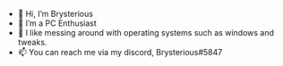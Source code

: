 - 👋 Hi, I’m Brysterious
- 👀 I’m a PC Enthusiast 
- 🌱 I like messing around with operating systems such as windows and tweaks.
- 📫 You can reach me via my discord, Brysterious#5847

<!---
Brysterious/Brysterious is a ✨ special ✨ repository because its `README.md` (this file) appears on your GitHub profile.
You can click the Preview link to take a look at your changes.
--->
